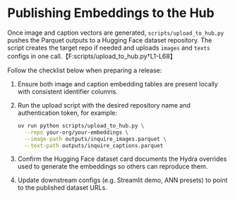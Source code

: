 # Publishing Embeddings to the Hub

Once image and caption vectors are generated, `scripts/upload_to_hub.py` pushes
the Parquet outputs to a Hugging Face dataset repository. The script creates the
target repo if needed and uploads `images` and `texts` configs in one call.【F:scripts/upload_to_hub.py†L1-L68】

Follow the checklist below when preparing a release:

1. Ensure both image and caption embedding tables are present locally with
   consistent identifier columns.
2. Run the upload script with the desired repository name and authentication
   token, for example:

   ```bash
   uv run python scripts/upload_to_hub.py \
     --repo your-org/your-embeddings \
     --image-path outputs/inquire_images.parquet \
     --text-path outputs/inquire_captions.parquet
   ```

3. Confirm the Hugging Face dataset card documents the Hydra overrides used to
   generate the embeddings so others can reproduce them.
4. Update downstream configs (e.g. Streamlit demo, ANN presets) to point to the
   published dataset URLs.
